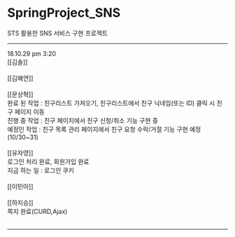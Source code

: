 # SpringProject_SNS
STS 활용한 SNS 서비스 구현 프로젝트

<hr>
18.10.29 pm 3:20<br>
[[김솔]]<br><br>
[[김혜연]]<br><br>
[[문상혁]]<br>
완료 된 작업 : 친구리스트 가져오기, 친구리스트에서 친구 닉네임(또는 ID) 클릭 시 친구 페이지 이동 <br>
진행 중 작업 : 친구 페이지에서 친구 신청/취소 기능 구현 중 <br>
예정인 작업 : 친구 목록 관리 페이지에서 친구 요청 수락/거절 기능 구현 예정(10/30~31)<br><br>
[[유자영]]<br>
로그인 처리 완료, 회원가입 완료<br>
지금 하는 일 : 로그인 쿠키<br><br>
[[이민아]]<br><br>
[[하지승]]<br>
쪽지 완료(CURD,Ajax)
<br>
<br>
<hr>
